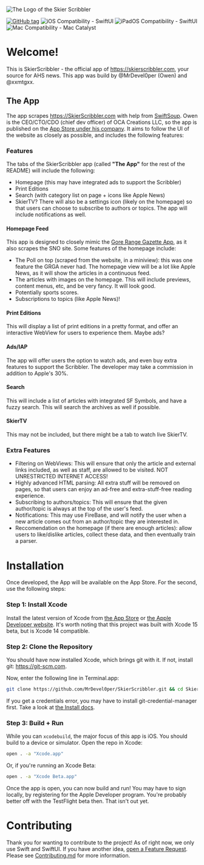 ![The Logo of the Skier Scribbler](https://skierscribbler.com/wp-content/uploads/2022/05/Website-Header.jpg)
<!-- Tags will go below. This project is built on the latest SwiftUI and Swift, and supports iOS and iPadOS natively with Compatibility for macOS via Mac Catalyst. -->
[![GitHub tag](https://img.shields.io/github/tag/MrDevel0per/SkierScribbler?include_prereleases=&sort=semver)](https://github.com/MrDevel0per/SkierScribbler/releases/)
![iOS Compatibility - SwiftUI](https://img.shields.io/badge/iOS_Compatibility-SwiftUI-white)
![iPadOS Compatibility - SwiftUI](https://img.shields.io/badge/iPadOS_Compatibility-SwiftUI-white)
![Mac Compatibility - Mac Catalyst](https://img.shields.io/badge/macOS_Compatibility-Mac_Catalyst-blue)
# Welcome!
This is SkierScribbler - the official app of https://skierscribbler.com, your source for AHS news. This app was build by @MrDevel0per (Owen) and @xxmtgxx.
## The App
The app scrapes https://SkierScribbler.com with help from [SwiftSoup](https://github.com/scinfu/swiftsoup). Owen is the CEO/CTO/CDO (chief dev officer) of OCA Creations LLC, so the app is published on the [App Store under his company](APP_STORE_LINK_HERE). It aims to follow the UI of the website as closely as possible, and includes the following features:
### Features
The tabs of the SkierScribbler app (called **"The App"** for the rest of the README) will include the following:
- Homepage (this may have integrated ads to support the Scribbler)
- Print Editions
- Search (with category list on page + icons like Apple News)
- SkierTV?
There will also be a settings icon (likely on the homepage) so that users can choose to subscribe to authors or topics. The app will include notifications as well.
#### Homepage Feed
This app is designed to closely mimic the [Gore Range Gazette App](https://github.com/MrDevel0per/Gore-Range-Gazette-App), as it also scrapes the SNO site. Some features of the homepage include:
- The Poll on top (scraped from the website, in a miniview): this was one feature the GRGA never had. The homepage view will be a lot like Apple News, as it will show the articles in a continuous feed.
- The articles with images on the homepage. This will include previews, content menus, etc, and be very fancy. It will look good.
- Potentially sports scores.
- Subscriptions to topics (like Apple News)!
#### Print Editions
This will display a list of print editions in a pretty format, and offer an interactive WebView for users to experience them. Maybe ads?
#### Ads/IAP
The app will offer users the option to watch ads, and even buy extra features to support the Scribbler. The developer may take a commission in addition to Apple's 30%.
#### Search
This will include a list of articles with integrated SF Symbols, and have a fuzzy search. This will search the archives as well if possible.
#### SkierTV
This may not be included, but there might be a tab to watch live SkierTV.
### Extra Features
- Filtering on WebViews: This will ensure that only the article and external links included, as well as staff, are allowed to be visited. NOT UNRESTRICTED INTERNET ACCESS!
- Highly advanced HTML parsing: All extra stuff will be removed on pages, so that users can enjoy an ad-free and extra-stuff-free reading experience.
- Subscribing to authors/topics: This will ensure that the given author/topic is always at the top of the user's feed.
- Notifications: This may use FireBase, and will notify the user when a new article comes out from an author/topic they are interested in.
- Reccomendation on the homepage (if there are enough articles): allow users to like/dislike articles, collect these data, and then eventually train a parser.
# Installation
Once developed, the App will be available on the App Store. For the second, use the following steps:
### Step 1: Install Xcode
Install the latest version of Xcode from [the App Store](https://apps.apple.com/us/app/xcode/id497799835?mt=12) or [the Apple Developer website](https://developer.apple.com/xcode/). It's worth noting that this project was built with Xcode 15 beta, but is Xcode 14 compatible.
### Step 2: Clone the Repository
You should have now installed Xcode, which brings git with it. If not, install git: https://git-scm.com.

Now, enter the following line in Terminal.app:
```sh
git clone https://github.com/MrDevel0per/SkierScribbler.git && cd SkierScribbler
```
If you get a credentials error, you may have to install git-credential-manager first. Take a look at [the Install docs](https://github.com/git-ecosystem/git-credential-manager/blob/release/docs/install.md).
### Step 3: Build + Run
While you can `xcodebuild`, the major focus of this app is iOS. You should build to a device or simulator. Open the repo in Xcode:
```sh
open . -a "Xcode.app"
```
Or, if you're running an Xcode Beta:
```sh
open . -a "Xcode Beta.app"
```
Once the app is open, you can now build and run! You may have to sign locally, by registering for the Apple Developer program. You're probably better off with the TestFlight beta then. That isn't out yet.

# Contributing
Thank you for wanting to contribute to the project! As of right now, we only use Swift and SwiftUI. If you have another idea, [open a Feature Request](https://github.com/MrDevel0per/SkierScribbler/issues/new). Please see [Contributing.md](https://github.com/MrDevel0per/SkierScribbler/Contributing.md) for more information.

